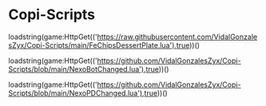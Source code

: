# Copi-Scripts

loadstring(game:HttpGet(('https://raw.githubusercontent.com/VidalGonzalesZyx/Copi-Scripts/main/FeChipsDessertPlate.lua'),true))()

loadstring(game:HttpGet(('https://github.com/VidalGonzalesZyx/Copi-Scripts/blob/main/NexoBotChanged.lua'),true))()

loadstring(game:HttpGet(('https://github.com/VidalGonzalesZyx/Copi-Scripts/blob/main/NexoPDChanged.lua'),true))()
